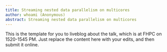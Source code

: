 ```yaml
---
title: Streaming nested data parallelism on multicores
author: whoami (Anonymous)
abstract: Streaming nested data parallelism on multicores
---
```


This is the template for you to liveblog about the talk,
which is at FHPC on 1520-1545 PM.  Just replace the content here
with your edits, and then submit it online.

